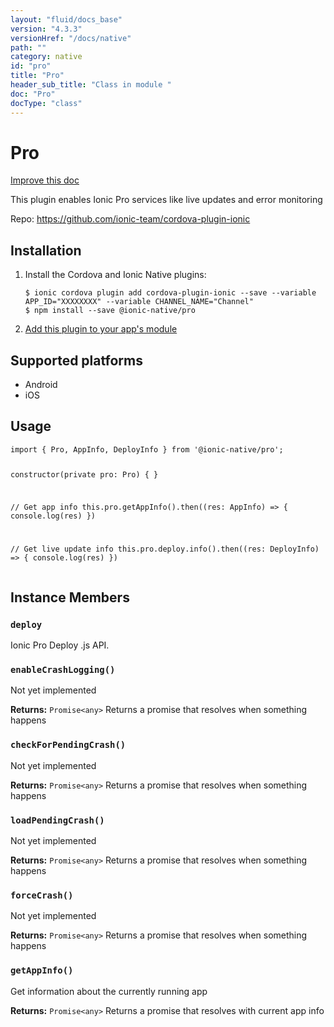 ```yaml
---
layout: "fluid/docs_base"
version: "4.3.3"
versionHref: "/docs/native"
path: ""
category: native
id: "pro"
title: "Pro"
header_sub_title: "Class in module "
doc: "Pro"
docType: "class"
---
```


<h1 class="api-title">Pro</h1>

<a class="improve-v2-docs" href="http://github.com/ionic-team/ionic-native/edit/master/src/@ionic-native/plugins/pro/index.ts#L97">
  Improve this doc
</a>







<p>This plugin enables Ionic Pro services like live updates and error monitoring</p>


<p>Repo:
  <a href="https://github.com/ionic-team/cordova-plugin-ionic">
    https://github.com/ionic-team/cordova-plugin-ionic
  </a>
</p>


<h2><a class="anchor" name="installation" href="#installation"></a>Installation</h2>
<ol class="installation">
  <li>Install the Cordova and Ionic Native plugins:<br>
    <pre><code class="nohighlight">$ ionic cordova plugin add cordova-plugin-ionic --save --variable APP_ID="XXXXXXXX" --variable CHANNEL_NAME="Channel"
$ npm install --save @ionic-native/pro
</code></pre>
  </li>
  <li><a href="https://ionicframework.com/docs/native/#Add_Plugins_to_Your_App_Module">Add this plugin to your app's module</a></li>
</ol>



<h2><a class="anchor" name="platforms" href="#platforms"></a>Supported platforms</h2>
<ul>
  <li>Android</li><li>iOS</li>
</ul>






<h2><a class="anchor" name="usage" href="#usage"></a>Usage</h2>
<pre><code class="lang-typescript">import { Pro, AppInfo, DeployInfo } from &#39;@ionic-native/pro&#39;;


constructor(private pro: Pro) { }

// Get app info
this.pro.getAppInfo().then((res: AppInfo) =&gt; {
  console.log(res)
})

// Get live update info
this.pro.deploy.info().then((res: DeployInfo) =&gt; {
  console.log(res)
})
</code></pre>








<h2><a class="anchor" name="instance-members" href="#instance-members"></a>Instance Members</h2>
<h3><a class="anchor" name="deploy" href="#deploy"></a><code>deploy</code></h3>

Ionic Pro Deploy .js API.



<h3><a class="anchor" name="enableCrashLogging" href="#enableCrashLogging"></a><code>enableCrashLogging()</code></h3>


Not yet implemented


<div class="return-value" markdown="1">
  <i class="icon ion-arrow-return-left"></i>
  <b>Returns:</b> <code>Promise&lt;any&gt;</code> Returns a promise that resolves when something happens
</div><h3><a class="anchor" name="checkForPendingCrash" href="#checkForPendingCrash"></a><code>checkForPendingCrash()</code></h3>


Not yet implemented


<div class="return-value" markdown="1">
  <i class="icon ion-arrow-return-left"></i>
  <b>Returns:</b> <code>Promise&lt;any&gt;</code> Returns a promise that resolves when something happens
</div><h3><a class="anchor" name="loadPendingCrash" href="#loadPendingCrash"></a><code>loadPendingCrash()</code></h3>


Not yet implemented


<div class="return-value" markdown="1">
  <i class="icon ion-arrow-return-left"></i>
  <b>Returns:</b> <code>Promise&lt;any&gt;</code> Returns a promise that resolves when something happens
</div><h3><a class="anchor" name="forceCrash" href="#forceCrash"></a><code>forceCrash()</code></h3>


Not yet implemented


<div class="return-value" markdown="1">
  <i class="icon ion-arrow-return-left"></i>
  <b>Returns:</b> <code>Promise&lt;any&gt;</code> Returns a promise that resolves when something happens
</div><h3><a class="anchor" name="getAppInfo" href="#getAppInfo"></a><code>getAppInfo()</code></h3>


Get information about the currently running app


<div class="return-value" markdown="1">
  <i class="icon ion-arrow-return-left"></i>
  <b>Returns:</b> <code>Promise&lt;any&gt;</code> Returns a promise that resolves with current app info
</div>





